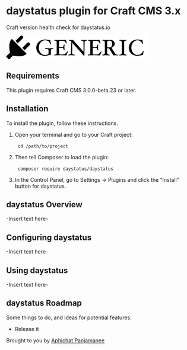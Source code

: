 # daystatus plugin for Craft CMS 3.x

Craft version health check for daystatus.io

![Screenshot](resources/img/plugin-logo.png)

## Requirements

This plugin requires Craft CMS 3.0.0-beta.23 or later.

## Installation

To install the plugin, follow these instructions.

1. Open your terminal and go to your Craft project:

        cd /path/to/project

2. Then tell Composer to load the plugin:

        composer require daystatus/daystatus

3. In the Control Panel, go to Settings → Plugins and click the “Install” button for daystatus.

## daystatus Overview

-Insert text here-

## Configuring daystatus

-Insert text here-

## Using daystatus

-Insert text here-

## daystatus Roadmap

Some things to do, and ideas for potential features:

* Release it

Brought to you by [Aphichat Panjamanee](https://github.com/daystatus)
